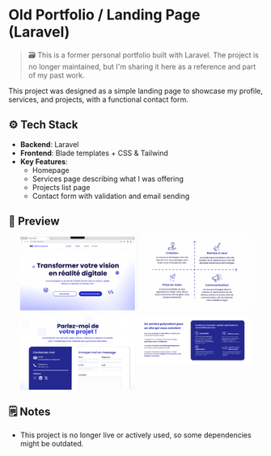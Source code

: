# Old Portfolio / Landing Page (Laravel)

> 🗃️ This is a former personal portfolio built with Laravel. The project is no longer maintained, but I'm sharing it here as a reference and part of my past work.

This project was designed as a simple landing page to showcase my profile, services, and projects, with a functional contact form.

## ⚙️ Tech Stack

-   **Backend**: Laravel
-   **Frontend**: Blade templates + CSS & Tailwind
-   **Key Features**:
    -   Homepage
    -   Services page describing what I was offering
    -   Projects list page
    -   Contact form with validation and email sending

## 📸 Preview

<p align="center">
  <img src="./readme-image/home_hero.png" width="45%" style="vertical-align: top;" />
  <img src="./readme-image/home_service.png" width="45%" style="vertical-align: top;" />
</p>
<p align="center">
  <img src="./readme-image/contact.png" width="45%" style="vertical-align: top;" />
  <img src="./readme-image/service_details.png" width="45%" style="vertical-align: top;" />
</p>

## 🗒️ Notes

-   This project is no longer live or actively used, so some dependencies might be outdated.
